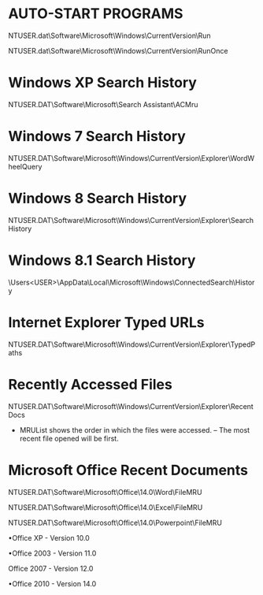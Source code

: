 # AUTO-START PROGRAMS

NTUSER.dat\Software\Microsoft\Windows\CurrentVersion\Run

NTUSER.dat\Software\Microsoft\Windows\CurrentVersion\RunOnce

# Windows XP Search History
NTUSER.DAT\Software\Microsoft\Search Assistant\ACMru

# Windows 7 Search History
NTUSER.DAT\Software\Microsoft\Windows\CurrentVersion\Explorer\WordWheelQuery

# Windows 8 Search History
NTUSER.DAT\Software\Microsoft\Windows\CurrentVersion\Explorer\SearchHistory

# Windows 8.1 Search History
\Users\<USER>\AppData\Local\Microsoft\Windows\ConnectedSearch\History

# Internet Explorer Typed URLs

NTUSER.DAT\Software\Microsoft\Windows\CurrentVersion\Explorer\TypedPaths

# Recently Accessed Files

NTUSER.DAT\Software\Microsoft\Windows\CurrentVersion\Explorer\RecentDocs

- MRUList shows the order in which the files were accessed. 
– The most recent file opened will be first.

# Microsoft Office Recent Documents

NTUSER.DAT\Software\Microsoft\Office\14.0\Word\FileMRU

NTUSER.DAT\Software\Microsoft\Office\14.0\Excel\FileMRU

NTUSER.DAT\Software\Microsoft\Office\14.0\Powerpoint\FileMRU 

•Office XP - Version 10.0

•Office 2003 - Version 11.0 

Office 2007 - Version 12.0

•Office 2010 - Version 14.0
